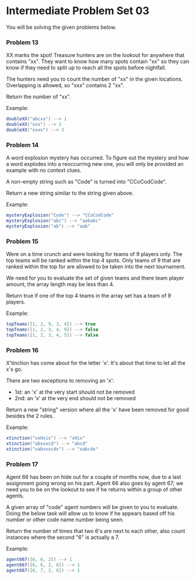 # Intermediate Problem Set 03

You will be solving the given problems below.

### Problem 13
XX marks the spot! Treasure hunters are on the lookout for anywhere that contains "xx".
They want to know how many spots contain "xx" so they can know if they need to split up to reach all
the spots before nightfall.

The hunters need you to count the number of "xx" in the given locations. Overlapping is allowed, so
"xxx" contains 2 "xx".
    
Return the number of "xx".

Example:
```java
doubleXX("abcxx") --> 1
doubleXX("xxx") --> 2
doubleXX("xxxx") --> 3
```
### Problem 14
A word explosion mystery has occurred. To figure out the mystery and how a word explodes into a reoccurring new one,
you will only be provided an example with no context clues.

A non-empty string such as "Code" is turned into "CCoCodCode".
    
Return a new string similar to the string given above.

Example:
```java
mysteryExplosion("Code") --> "CCoCodCode"
mysteryExplosion("abc") --> "aababc"
mysteryExplosion("ab") --> "aab"
```
### Problem 15
Were on a time crunch and were looking for teams of 9 players only. The top teams will be ranked within the top 4 spots.
Only teams of 9 that are ranked within the top for are allowed to be taken into the next tournament.

We need for you to evaluate the set of given teams and there team player amount, the array length may be less than 4.
    
Return true if one of the top 4 teams in the array set has a team of 9 players.

Example:
```java
topTeams([1, 2, 9, 3, 4]) --> true
topTeams([1, 2, 3, 4, 9]) --> false
topTeams([1, 2, 3, 4, 5]) --> false
```
### Problem 16
X'tinction has come about for the letter 'x'. It's about that time to let all the x's go.

There are two exceptions to removing an 'x':

- 1st: an 'x' at the very start should not be removed
- 2nd: an 'x' at the very end should not be removed

Return a new "string" version where all the 'x' have been removed for good besides the 2 rules.

Example:
```java
xtinction("xxHxix") --> "xHix"
xtinction("abxxxcd") --> "abcd"
xtinction("xabxxxcdx") --> "xabcdx"
```
### Problem 17
Agent 66 has been on hide out for a couple of months now, due to a last assignment going wrong on his part.
Agent 66 also goes by agent 67; we need you to be on the lookout to see if he returns within a group of other agents.

A given array of "code" agent numbers will be given to you to evaluate. Doing the below task will allow us to know 
if he appears based off his number or other code name number being seen.
    
Return the number of times that two 6's are next to each other, also count instances where the second "6" is actually a 7.

Example:
```java
agent667([6, 6, 2]) --> 1
agent667([6, 6, 2, 6]) --> 1
agent667([6, 7, 2, 6]) --> 1
```

